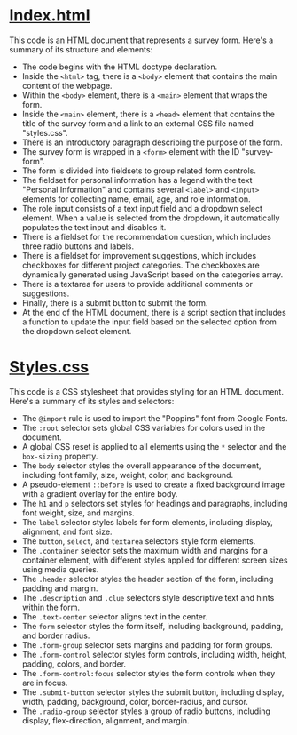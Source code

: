 <h1 style="text-decoration: underline;">Index.html</h1>
This code is an HTML document that represents a survey form. Here's a summary of its structure and elements:

<ul>
  <li>The code begins with the HTML doctype declaration.</li>
  <li>Inside the <code>&lt;html&gt;</code> tag, there is a <code>&lt;body&gt;</code> element that contains the main content of the webpage.</li>
  <li>Within the <code>&lt;body&gt;</code> element, there is a <code>&lt;main&gt;</code> element that wraps the form.</li>
  <li>Inside the <code>&lt;main&gt;</code> element, there is a <code>&lt;head&gt;</code> element that contains the title of the survey form and a link to an external CSS file named "styles.css".</li>
  <li>There is an introductory paragraph describing the purpose of the form.</li>
  <li>The survey form is wrapped in a <code>&lt;form&gt;</code> element with the ID "survey-form".</li>
  <li>The form is divided into fieldsets to group related form controls.</li>
  <li>The fieldset for personal information has a legend with the text "Personal Information" and contains several <code>&lt;label&gt;</code> and <code>&lt;input&gt;</code> elements for collecting name, email, age, and role information.</li>
  <li>The role input consists of a text input field and a dropdown select element. When a value is selected from the dropdown, it automatically populates the text input and disables it.</li>
  <li>There is a fieldset for the recommendation question, which includes three radio buttons and labels.</li>
  <li>There is a fieldset for improvement suggestions, which includes checkboxes for different project categories. The checkboxes are dynamically generated using JavaScript based on the categories array.</li>
  <li>There is a textarea for users to provide additional comments or suggestions.</li>
  <li>Finally, there is a submit button to submit the form.</li>
  <li>At the end of the HTML document, there is a script section that includes a function to update the input field based on the selected option from the dropdown select element.</li>
</ul>

<h1 style="text-decoration: underline;">Styles.css</h1>
This code is a CSS stylesheet that provides styling for an HTML document. Here's a summary of its styles and selectors:

<ul>
  <li>The <code>@import</code> rule is used to import the "Poppins" font from Google Fonts.</li>
  <li>The <code>:root</code> selector sets global CSS variables for colors used in the document.</li>
  <li>A global CSS reset is applied to all elements using the <code>*</code> selector and the <code>box-sizing</code> property.</li>
  <li>The <code>body</code> selector styles the overall appearance of the document, including font family, size, weight, color, and background.</li>
  <li>A pseudo-element <code>::before</code> is used to create a fixed background image with a gradient overlay for the entire body.</li>
  <li>The <code>h1</code> and <code>p</code> selectors set styles for headings and paragraphs, including font weight, size, and margins.</li>
  <li>The <code>label</code> selector styles labels for form elements, including display, alignment, and font size.</li>
  <li>The <code>button</code>, <code>select</code>, and <code>textarea</code> selectors style form elements.</li>
  <li>The <code>.container</code> selector sets the maximum width and margins for a container element, with different styles applied for different screen sizes using media queries.</li>
  <li>The <code>.header</code> selector styles the header section of the form, including padding and margin.</li>
  <li>The <code>.description</code> and <code>.clue</code> selectors style descriptive text and hints within the form.</li>
  <li>The <code>.text-center</code> selector aligns text in the center.</li>
  <li>The <code>form</code> selector styles the form itself, including background, padding, and border radius.</li>
  <li>The <code>.form-group</code> selector sets margins and padding for form groups.</li>
  <li>The <code>.form-control</code> selector styles form controls, including width, height, padding, colors, and border.</li>
  <li>The <code>.form-control:focus</code> selector styles the form controls when they are in focus.</li>
  <li>The <code>.submit-button</code> selector styles the submit button, including display, width, padding, background, color, border-radius, and cursor.</li>
  <li>The <code>.radio-group</code> selector styles a group of radio buttons, including display, flex-direction, alignment, and margin.</li>
</ul>
